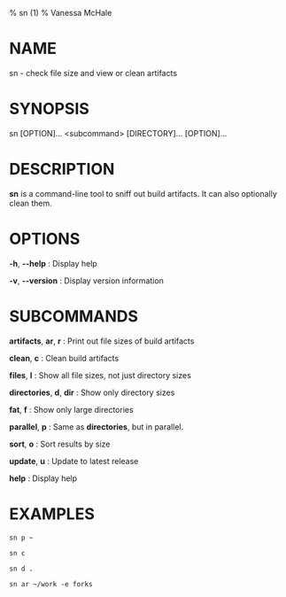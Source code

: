 % sn (1)
% Vanessa McHale

# NAME

sn - check file size and view or clean artifacts

# SYNOPSIS

  sn [OPTION]... \<subcommand\> [DIRECTORY]... [OPTION]...

# DESCRIPTION

**sn** is a command-line tool to sniff out build artifacts. It can also
optionally clean them.

# OPTIONS

**-h**, **--help**
:   Display help

**-v**, **--version**
:   Display version information

# SUBCOMMANDS

**artifacts**, **ar**, **r**
:   Print out file sizes of build artifacts

**clean**, **c**
:   Clean build artifacts

**files**, **l**
:   Show all file sizes, not just directory sizes

**directories**, **d**, **dir**
:   Show only directory sizes

**fat**, **f**
:   Show only large directories

**parallel**, **p**
:   Same as **directories**, but in parallel.

**sort**, **o**
:   Sort results by size

**update**, **u**
:   Update to latest release

**help**
:   Display help

# EXAMPLES

```
sn p ~
```

```
sn c
```

```
sn d .
```

```
sn ar ~/work -e forks
```

